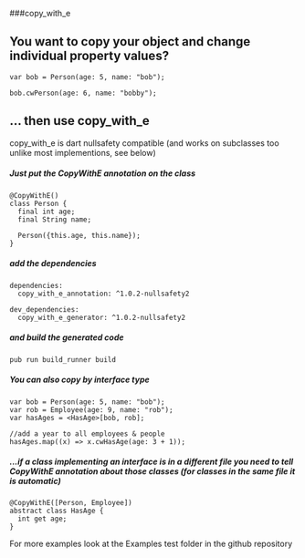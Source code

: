 ###copy_with_e

## You want to copy your object and change individual property values?

```
var bob = Person(age: 5, name: "bob");

bob.cwPerson(age: 6, name: "bobby");
```

## ... then use copy_with_e

copy_with_e is dart nullsafety compatible (and works on subclasses too unlike most implementions, see below)

##### Just put the CopyWithE annotation on the class
```
@CopyWithE()
class Person {
  final int age;
  final String name;

  Person({this.age, this.name});
}
```

##### add the dependencies

```
dependencies:
  copy_with_e_annotation: ^1.0.2-nullsafety2

dev_dependencies:
  copy_with_e_generator: ^1.0.2-nullsafety2
```

##### and build the generated code
```
pub run build_runner build
```

##### You can also copy by interface type
```
var bob = Person(age: 5, name: "bob");
var rob = Employee(age: 9, name: "rob");
var hasAges = <HasAge>[bob, rob];

//add a year to all employees & people
hasAges.map((x) => x.cwHasAge(age: 3 + 1));
```

##### ...if a class implementing an interface is in a different file you need to tell CopyWithE annotation about those classes (for classes in the same file it is automatic)
```
@CopyWithE([Person, Employee])
abstract class HasAge {
  int get age;
}
```

For more examples look at the Examples test folder in the github repository
